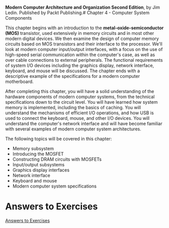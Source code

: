 __Modern Computer Architecture and Organization Second Edition__, by Jim Ledin. Published by Packt Publishing.# Chapter 4 - Computer System Components

This chapter begins with an introduction to the **metal-oxide-semiconductor (MOS)**
transistor, used extensively in memory circuits and in most other modern digital devices.
We then examine the design of computer memory circuits based on MOS transistors and
their interface to the processor. We'll look at modern computer input/output interfaces,
with a focus on the use of high-speed serial communication within the computer's case,
as well as over cable connections to external peripherals. The functional requirements
of system I/O devices including the graphics display, network interface, keyboard, and
mouse will be discussed. The chapter ends with a descriptive example of the specifications
for a modern computer motherboard.

After completing this chapter, you will have a solid understanding of the hardware
components of modern computer systems, from the technical specifications down to
the circuit level. You will have learned how system memory is implemented, including
the basics of caching. You will understand the mechanisms of efficient I/O operations,
and how USB is used to connect the keyboard, mouse, and other I/O devices. You will
understand the computer's network interface and will have become familiar with several
examples of modern computer system architectures.

The following topics will be covered in this chapter:
* Memory subsystem 
* Introducing the MOSFET
* Constructing DRAM circuits with MOSFETs 
* Input/output subsystems
* Graphics display interfaces
* Network interface
* Keyboard and mouse
* Modern computer system specifications

# Answers to Exercises
[Answers to Exercises](Answers%20to%20Exercises/README.md)